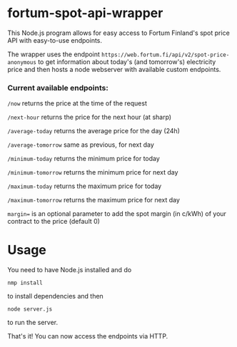 # fortum-spot-api-wrapper

  

This Node.js program allows for easy access to Fortum Finland's spot price API with easy-to-use endpoints.  

  

The wrapper uses the endpoint `https://web.fortum.fi/api/v2/spot-price-anonymous` to get information about today's (and tomorrow's) electricity price and then hosts a node webserver with available custom endpoints.

  

### Current available endpoints:  

  

`/now` returns the price at the time of the request  

  `/next-hour` returns the price for the next hour (at sharp)

`/average-today` returns the average price for the day (24h)

`/average-tomorrow` same as previous, for next day

`/minimum-today` returns the minimum price for today

`/minimum-tomorrow` returns the minimum price for next day

`/maximum-today` returns the maximum price for today

`/maximum-tomorrow` returns the maximum price for next day

`margin=` is an optional parameter to add the spot margin (in c/kWh) of your contract to the price (default 0)
  

# Usage


You need to have Node.js installed and do  

```nmp install```

to install dependencies and then

  

```node server.js```

to run the server.

  

That's it! You can now access the endpoints via HTTP.